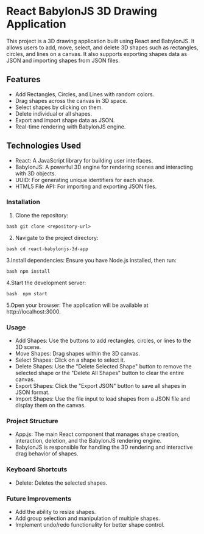 # React BabylonJS 3D Drawing Application

This project is a 3D drawing application built using React and BabylonJS. It allows users to add, move, select, and delete 3D shapes such as rectangles, circles, and lines on a canvas. It also supports exporting shapes data as JSON and importing shapes from JSON files.

## Features

- Add Rectangles, Circles, and Lines with random colors.
- Drag shapes across the canvas in 3D space.
- Select shapes by clicking on them.
- Delete individual or all shapes.
- Export and import shape data as JSON.
- Real-time rendering with BabylonJS engine.

## Technologies Used

- React: A JavaScript library for building user interfaces.
- BabylonJS: A powerful 3D engine for rendering scenes and interacting with 3D objects.
- UUID: For generating unique identifiers for each shape.
- HTML5 File API: For importing and exporting JSON files.

### Installation

1. Clone the repository:

```bash git clone <repository-url> ```

2. Navigate to the project directory:

```bash cd react-babylonjs-3d-app```

3.Install dependencies: Ensure you have Node.js installed, then run:

```bash npm install ```

4.Start the development server:

```bash  npm start ```

5.Open your browser: The application will be available at http://localhost:3000.
 

### Usage

- Add Shapes: Use the buttons to add rectangles, circles, or lines to the 3D scene.
- Move Shapes: Drag shapes within the 3D canvas.
- Select Shapes: Click on a shape to select it.
- Delete Shapes: Use the "Delete Selected Shape" button to remove the selected shape or the "Delete All Shapes" button to clear the entire canvas.
- Export Shapes: Click the "Export JSON" button to save all shapes in JSON format.
- Import Shapes: Use the file input to load shapes from a JSON file and display them on the canvas.

### Project Structure

-  App.js: The main React component that manages shape creation, interaction, deletion, and the BabylonJS rendering engine.
-  BabylonJS is responsible for handling the 3D rendering and interactive drag behavior of shapes.

### Keyboard Shortcuts

- Delete: Deletes the selected shapes.

### Future Improvements

- Add the ability to resize shapes. 
- Add group selection and manipulation of multiple shapes.  
- Implement undo/redo functionality for better shape control.   
